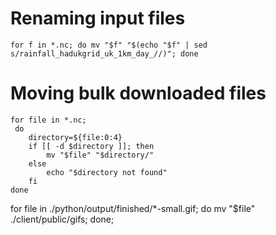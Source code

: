 # Renaming input files

`for f in *.nc; do mv "$f" "$(echo "$f" | sed s/rainfall_hadukgrid_uk_1km_day_//)"; done`

# Moving bulk downloaded files

```
for file in *.nc;
 do
    directory=${file:0:4}
    if [[ -d $directory ]]; then
        mv "$file" "$directory/"
    else
        echo "$directory not found"
    fi
done
```

for file in ./python/output/finished/*-small.gif; do mv "$file" ./client/public/gifs; done;